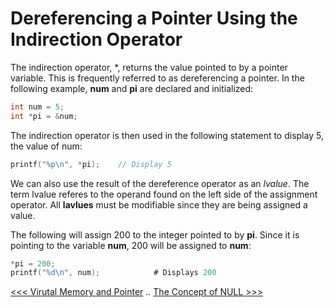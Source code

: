 # Dereferencing a Pointer Using the Indirection Operator

The indirection operator, *, returns the value pointed to by a pointer variable. This is frequently referred to as dereferencing a pointer. In the following example, **num** and **pi** are declared and initialized:

```c
int num = 5;
int *pi = &num;
```

The indirection operator is then used in the following statement to display 5, the value of num:

```c
printf("%p\n", *pi);    // Display 5
```

We can also use the result of the dereference operator as an *lvalue*. The term lvalue referes to the operand found on the left side of the assignment operator. All **lavlues** must be modifiable since they are being assigned a value.

The following will assign 200 to the integer pointed to by **pi**. Since it is pointing to the variable **num**, 200 will be assigned to **num**:

```c
*pi = 200;
printf("%d\n", num);            # Displays 200
```

[<<< Virutal Memory and Pointer](101-virtual-memory-and-pointers.md) .. [The Concept of NULL >>>](103-concept-of-null.md)
